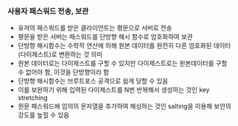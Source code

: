 ### 사용자 패스워드 전송, 보관

- 유저의 패스워드를 받은 클라이언트는 평문으로 서버로 전송
- 평문을 받은 서버는 패스워드를 단방향 해시 함수로 암호화하여 보관
- 단방향 해시함수는 수학적 연산에 의해 원본 데이터를 완전히 다른 암호화된 데이터(다이제스트)로 변환하는 것 의미
- 원본 데이터로는 다이제스트를 구할 수 있지만 다이제스트로는 원본데이터를 구할 수 없어야 함, 이것을 단방향이라 함
- 단방향 해시함수는 브루트포스 공격으로 쉽게 당할 수 있음
- 이를 보완하기 위해 입력된 다이제스트를 N번 반복해서 생성하는 것인 key stretching
- 원문 패스워드에 임의의 문자열을 추가하여 해싱하는 것인 salting을 이용해 보안의 강도를 높힐 수 있음
